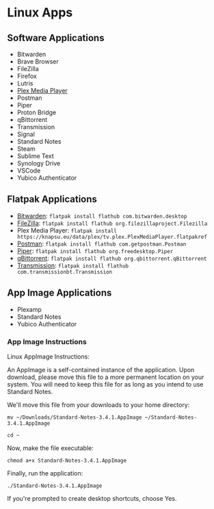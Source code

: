 # Linux Apps

## Software Applications

- Bitwarden
- Brave Browser
- FileZilla
- Firefox
- Lutris
- [Plex Media Player](https://knapsu.eu/plex/)
- Postman
- Piper
- Proton Bridge
- qBittorrent
- Transmission
- Signal
- Standard Notes
- Steam
- Sublime Text
- Synology Drive
- VSCode
- Yubico Authenticator

## Flatpak Applications

- [Bitwarden](https://flathub.org/apps/details/com.bitwarden.desktop): `flatpak install flathub com.bitwarden.desktop`
- [FileZilla](https://flathub.org/apps/details/org.filezillaproject.Filezilla): `flatpak install flathub org.filezillaproject.Filezilla`
- Plex Media Player: `flatpak install https://knapsu.eu/data/plex/tv.plex.PlexMediaPlayer.flatpakref`
- [Postman](https://flathub.org/apps/details/com.getpostman.Postman): `flatpak install flathub com.getpostman.Postman`
- [Piper](https://flathub.org/apps/details/org.freedesktop.Piper): `flatpak install flathub org.freedesktop.Piper`
- [qBittorrent](https://flathub.org/apps/details/org.qbittorrent.qBittorrent): `flatpak install flathub org.qbittorrent.qBittorrent`
- [Transmission](https://flathub.org/apps/details/com.transmissionbt.Transmission): `flatpak install flathub com.transmissionbt.Transmission`

## App Image Applications

- Plexamp
- Standard Notes
- Yubico Authenticator

### App Image Instructions

Linux AppImage Instructions:

An AppImage is a self-contained instance of the application. Upon download, please move this file to a more permanent location on your system. You will need to keep this file for as long as you intend to use Standard Notes.

We'll move this file from your downloads to your home directory:

    mv ~/Downloads/Standard-Notes-3.4.1.AppImage ~/Standard-Notes-3.4.1.AppImage

    cd ~

Now, make the file executable:

    chmod a+x Standard-Notes-3.4.1.AppImage

Finally, run the application:

    ./Standard-Notes-3.4.1.AppImage

If you're prompted to create desktop shortcuts, choose Yes.
